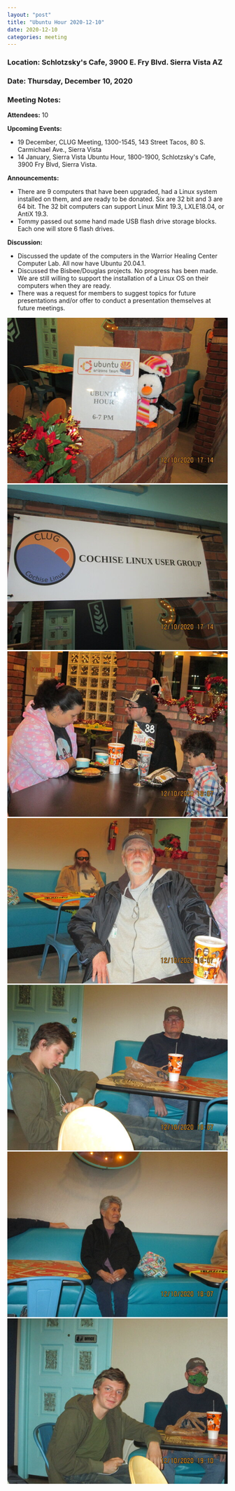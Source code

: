 ```yaml
---
layout: "post"
title: "Ubuntu Hour 2020-12-10"
date: 2020-12-10
categories: meeting
---
```


### Location: Schlotzsky's Cafe, 3900 E. Fry Blvd. Sierra Vista AZ

### Date: Thursday, December 10, 2020

### Meeting Notes:

**Attendees:** 10

**Upcoming Events:**

 * 19 December, CLUG Meeting, 1300-1545, 143 Street Tacos, 80 S. Carmichael Ave., Sierra Vista
 * 14 January, Sierra Vista Ubuntu Hour, 1800-1900, Schlotzsky's Cafe, 3900 Fry Blvd, Sierra Vista.
 
**Announcements:**

 * There are 9 computers that have been upgraded, had a Linux system installed on them, and are ready to be donated.  Six are 32 bit and 3 are 64 bit.  The 32 bit computers can support Linux Mint 19.3, LXLE18.04, or AntiX 19.3.
 * Tommy passed out some hand made USB flash drive storage blocks.  Each one will store 6 flash drives.
 
**Discussion:**

 * Discussed the update of the computers in the Warrior Healing Center Computer Lab.  All now have Ubuntu 20.04.1.
 * Discussed the Bisbee/Douglas projects.  No progress has been made.  We are still willing to support the installation of a Linux OS on their computers when they are ready.
 * There was a request for members to suggest topics for future presentations and/or offer to conduct a presentation themselves at future meetings.

![alt text](https://raw.githubusercontent.com/CochiseLinuxUsersGroup/CochiseLinuxUsersGroup.github.io/master/images/rsz_sv_ubuntuhour_2020-12-10_1.jpg)
![alt text](https://raw.githubusercontent.com/CochiseLinuxUsersGroup/CochiseLinuxUsersGroup.github.io/master/images/rsz_sv_ubuntuhour_2020-12-10_2.jpg)
![alt text](https://raw.githubusercontent.com/CochiseLinuxUsersGroup/CochiseLinuxUsersGroup.github.io/master/images/rsz_sv_ubuntuhour_2020-12-10_3.jpg)
![alt text](https://raw.githubusercontent.com/CochiseLinuxUsersGroup/CochiseLinuxUsersGroup.github.io/master/images/rsz_sv_ubuntuhour_2020-12-10_4.jpg)
![alt text](https://raw.githubusercontent.com/CochiseLinuxUsersGroup/CochiseLinuxUsersGroup.github.io/master/images/rsz_sv_ubuntuhour_2020-12-10_5.jpg)
![alt text](https://raw.githubusercontent.com/CochiseLinuxUsersGroup/CochiseLinuxUsersGroup.github.io/master/images/rsz_sv_ubuntuhour_2020-12-10_6.jpg)
![alt text](https://raw.githubusercontent.com/CochiseLinuxUsersGroup/CochiseLinuxUsersGroup.github.io/master/images/rsz_sv_ubuntuhour_2020-12-10_7.jpg)
